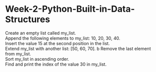 # Week-2-Python-Built-in-Data-Structures

Create an empty list called my_list.   
Append the following elements to my_list: 10, 20, 30, 40.     
Insert the value 15 at the second position in the list.     
Extend my_list with another list: [50, 60, 70].     b
Remove the last element from my_list.    
Sort my_list in ascending order.   
Find and print the index of the value 30 in my_list.      
